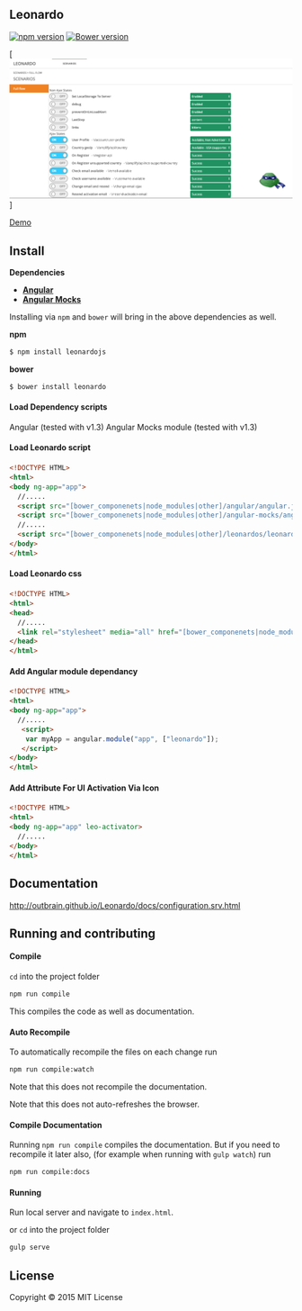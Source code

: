 ## Leonardo

[![npm
version](https://badge.fury.io/js/leonardojs.svg)](http://badge.fury.io/js/leonardojs)
[![Bower
version](https://badge.fury.io/bo/leonardo.svg)](http://badge.fury.io/bo/leonardo)

[![Mocking and testing made simple and consistent. Developed by Outbrain.](extension/images/example.png)]

[Demo](http://outbrain.github.io/Leonardo/)


## Install

__Dependencies__

* __[Angular](https://github.com/angular/bower-angular)__
* __[Angular Mocks](https://github.com/angular/bower-angular-mocks)__

Installing via `npm` and `bower` will bring in the above dependencies as well.

__npm__
```sh
$ npm install leonardojs
```

__bower__
```sh
$ bower install leonardo
```

#### Load Dependency scripts

Angular (tested with v1.3)
Angular Mocks module  (tested with v1.3)

#### Load Leonardo script

```html
<!DOCTYPE HTML>
<html>
<body ng-app="app">
  //.....
  <script src="[bower_componenets|node_modules|other]/angular/angular.js"></script>
  <script src="[bower_componenets|node_modules|other]/angular-mocks/angular-mocks.js"></script>
  //.....
  <script src="[bower_componenets|node_modules|other]/leonardos/leonardos.js"></script>
</body>
</html>
```

#### Load Leonardo css

```html
<!DOCTYPE HTML>
<html>
<head>
  //.....
  <link rel="stylesheet" media="all" href="[bower_componenets|node_modules|other]/leonardos/leonardo.min.css" />
</head>
</html>
```

#### Add Angular module dependancy

```html
<!DOCTYPE HTML>
<html>
<body ng-app="app">
  //.....
   <script>
    var myApp = angular.module("app", ["leonardo"]);
   </script>
</body>
</html>
```
#### Add Attribute For UI Activation Via Icon

```html
<!DOCTYPE HTML>
<html>
<body ng-app="app" leo-activator>
  //.....
</body>
</html>
```

## Documentation
http://outbrain.github.io/Leonardo/docs/configuration.srv.html


## Running and contributing

#### Compile

`cd` into the project folder

```bash
npm run compile
```

This compiles the code as well as documentation.

#### Auto Recompile

To automatically recompile the files on each change run

```bash
npm run compile:watch
```

Note that this does not recompile the documentation.

Note that this does not auto-refreshes the browser.

#### Compile Documentation

Running `npm run compile` compiles the documentation. But if you need to recompile it later also,
(for example when running with `gulp watch`) run

```bash
npm run compile:docs
```

#### Running

Run local server and navigate to `index.html`.

or `cd` into the project folder

```bash
gulp serve
```

## License
Copyright &copy; 2015 MIT License
